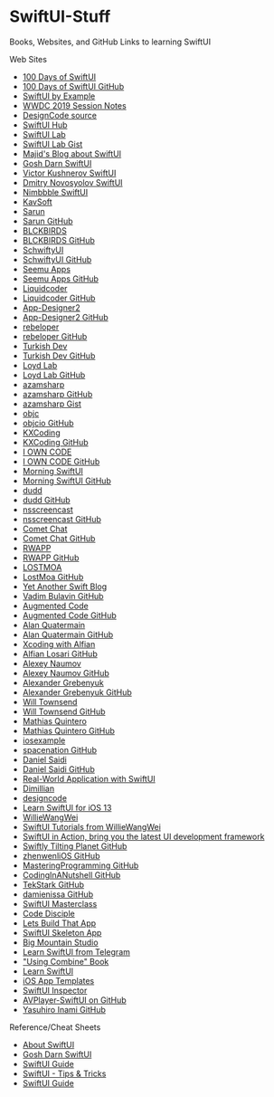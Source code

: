 # SwiftUI-Stuff
Books, Websites, and GitHub Links to learning SwiftUI
     
<html><body>

Web Sites<p>
<ul>
<li><a href="https://www.hackingwithswift.com/100/swiftui">100 Days of SwiftUI</a>
<li><a href="https://github.com/twostraws/HackingWithSwift/tree/master/SwiftUI">100 Days of SwiftUI GitHub</a>
<li><a href="https://www.hackingwithswift.com/quick-start/swiftui">SwiftUI by Example</a>
<li><a href="https://github.com/Blackjacx/WWDC">WWDC 2019 Session Notes</a>
<li><a href="https://github.com/mythxn/DesignCode-SwiftUI/tree/master/DesignCode">DesignCode source</a>
<li><a href="https://swiftuihub.com">SwiftUI Hub</a>
<li><a href="https://swiftui-lab.com">SwiftUI Lab</a>
<li><a href="https://gist.github.com/swiftui-lab">SwiftUI Lab Gist</a>
<li><a href="https://swiftwithmajid.com">Majid's Blog about SwiftUI</a>
<li><a href="https://goshdarnswiftui.com">Gosh Darn SwiftUI</a>
<li><a href="https://github.com/filimo">Victor Kushnerov SwiftUI</a>
<li><a href="https://github.com/DimNovo">Dmitry Novosyolov SwiftUI</a>
<li><a href="https://github.com/amosgyamfi">Nimbbble SwiftUI</a>
<li><a href="https://kavsoft.tech">KavSoft</a>
<li><a href="https://sarunw.com">Sarun</a>
<li><a href="https://github.com/sarunw">Sarun GitHub</a>
<li><a href="https://www.blckbirds.com">BLCKBIRDS</a>
<li><a href="https://github.com/BLCKBIRDS">BLCKBIRDS GitHub</a>
<li><a href="https://schwiftyui.com">SchwiftyUI</a>
<li><a href="https://github.com/SchwiftyUI">SchwiftyUI GitHub</a>
<li><a href="https://www.seemuapps.com">Seemu Apps</a>
<li><a href="https://github.com/awseeley">Seemu Apps GitHub</a>
<li><a href="https://www.liquidcoder.com">Liquidcoder</a>
<li><a href="https://github.com/liquidcoder1">Liquidcoder GitHub</a>
<li><a href="https://www.app-Designer2.io">App-Designer2</a>
<li><a href="https://github.com/App-Designer2">App-Designer2 GitHub</a>
<li><a href="https://rebeloper.com">rebeloper</a>
<li><a href="https://github.com/rebeloper">rebeloper GitHub</a>
<li><a href="https://medium.com/turkishdev">Turkish Dev</a>
<li><a href="https://github.com/SercanKaya-TurkishDev">Turkish Dev GitHub</a>
<li><a href="https://loydlab.blogspot.com">Loyd Lab</a>
<li><a href="https://github.com/loydkim">Loyd Lab GitHub</a>
<li><a href="https://highoncoding.com">azamsharp</a>
<li><a href="https://github.com/azamsharp">azamsharp GitHub</a>
<li><a href="https://gist.github.com/azamsharp">azamsharp Gist</a>
<li><a href="http://www.objc.io">objc</a>
<li><a href="https://github.com/objcio">objcio GitHub</a>
<li><a href="https://kxcoding.com">KXCoding</a>
<li><a href="https://github.com/kxcoding">KXCoding GitHub</a>
<li><a href="https://www.iowncode.com">I OWN CODE</a>
<li><a href="https://github.com/anupamchugh/iowncode">I OWN CODE GitHub</a>
<li><a href="https://www.morningswiftui.com">Morning SwiftUI</a>
<li><a href="https://github.com/thomas-sivilay">Morning SwiftUI GitHub</a>
<li><a href="https://dudd.tistory.com">dudd</a>
<li><a href="https://github.com/scharrin">dudd GitHub</a>
<li><a href="http://nsscreencast.com">nsscreencast</a>
<li><a href="https://github.com/nsscreencast">nsscreencast GitHub</a>
<li><a href="https://cometchat.com/tutorials">Comet Chat</a>
<li><a href="https://github.com/cometchat-pro-tutorials">Comet Chat GitHub</a>
<li><a href="https://www.rwapp.co.uk">RWAPP</a>
<li><a href="https://github.com/rwapp">RWAPP GitHub</a>
<li><a href="https://lostmoa.com">LOSTMOA</a>
<li><a href="https://github.com/LostMoa">LostMoa GitHub</a>
<li><a href="https://www.vadimbulavin.com">Yet Another Swift Blog</a>
<li><a href="https://github.com/V8tr">Vadim Bulavin GitHub</a>
<li><a href="https://augmentedcode.io">Augmented Code</a>
<li><a href="https://github.com/laevandus">Augmented Code GitHub</a>
<li><a href="https://alanquatermain.me">Alan Quatermain</a>
<li><a href="https://github.com/AlanQuatermain">Alan Quatermain GitHub</a>
<li><a href="https://www.alfianlosari.com">Xcoding with Alfian</a>
<li><a href="https://github.com/alfianlosari">Alfian Losari GitHub</a>
<li><a href="https://nalexn.github.io">Alexey Naumov</a>
<li><a href="https://github.com/nalexn">Alexey Naumov GitHub</a>
<li><a href="https://kean.github.io">Alexander Grebenyuk</a>
<li><a href="https://github.com/kean">Alexander Grebenyuk GitHub</a>
<li><a href="https://will.townsend.io">Will Townsend</a>
<li><a href="https://github.com/wtsnz">Will Townsend GitHub</a>
<li><a href="https://quintero.io">Mathias Quintero</a>
<li><a href="https://github.com/nerdsupremacist">Mathias Quintero GitHub</a>
<li><a href="https://iosexample.com/tag/swiftui/">iosexample</a>
<li><a href="https://github.com/spacenation">spacenation GitHub</a>
<li><a href="https://danielsaidi.com">Daniel Saidi</a>
<li><a href="https://github.com/danielsaidi">Daniel Saidi GitHub</a>
<li><a href="https://medium.com/better-programming/making-a-real-world-application-with-swiftui-cb40884c1056">Real-World Application with SwiftUI</a>
<li><a href="https://github.com/Dimillian">Dimillian</a>
<li><a href="https://designcode.io">designcode</a>
<li><a href="https://designcode.io/swiftui-course">Learn SwiftUI for iOS 13</a>
<li><a href="https://www.jianshu.com/u/785617fd05b4">WillieWangWei</a>
<li><a href="https://github.com/WillieWangWei/SwiftUI-Tutorials">SwiftUI Tutorials from WillieWangWei</a>
<li><a href="https://juejin.im/book/5db6b0fa6fb9a020446c5278">SwiftUI in Action, bring you the latest UI development framework</a>
<li><a href="https://github.com/calebrwells">Swiftly Tilting Planet GitHub</a>
<li><a href="https://github.com/zhenwenliOS">zhenwenliOS GitHub</a>
<li><a href="https://github.com/DavidBolis261">MasteringProgramming GitHub</a>
<li><a href="https://github.com/CodingInANutshell">CodingInANutshell GitHub</a>
<li><a href="https://github.com/TekStark">TekStark GitHub</a>
<li><a href="https://github.com/damienissa">damienissa GitHub</a>
<li><a href="https://swiftuimasterclass.com">SwiftUI Masterclass</a>
<li><a href="https://www.code-disciple.com">Code Disciple</a>
<li><a href="https://www.letsbuildthatapp.com">Lets Build That App</a>
<li><a href="https://github.com/PW486/swiftui-skeleton-app">SwiftUI Skeleton App</a>
<li><a href="https://www.bigmountainstudio.com">Big Mountain Studio</a>
<li><a href="https://t.me/s/learnswiftui">Learn SwiftUI from Telegram</a>
<li><a href="https://heckj.github.io/swiftui-notes">"Using Combine" Book</a>
<li><a href="https://swiftui.map4b.com">Learn SwiftUI</a>
<li><a href="https://www.iosapptemplates.com/blog">iOS App Templates</a>
<li><a href="https://swiftui.ai">SwiftUI Inspector</a>
<li><a href="https://github.com/ChrisMash/AVPlayer-SwiftUI">AVPlayer-SwiftUI on GitHub</a>
<li><a href="https://github.com/inamiy">Yasuhiro Inami GitHub</a>
</ul>

Reference/Cheat Sheets<p>
<ul>
<li><a href="https://github.com/Juanpe/About-SwiftUI">About SwiftUI</a>
<li><a href="https://goshdarnswiftui.com">Gosh Darn SwiftUI</a>
<li><a href="https://jinxiansen.github.io/SwiftUI">SwiftUI Guide</a>
<li><a href="https://fx-studio.github.io/swiftui_tips_and_tricks">SwiftUI - Tips & Tricks</a>
<li><a href="https://github.com/fzhlee/SwiftUI-Guide/blob/master/README_English.md">SwiftUI Guide</a>

</ul></body></html>
